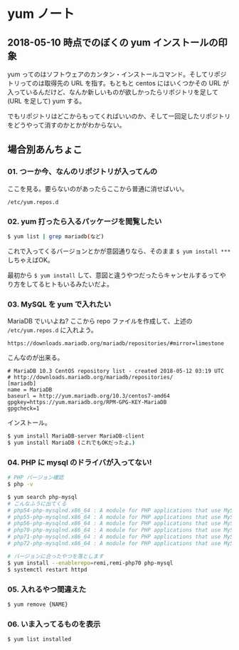# yum ノート

## 2018-05-10 時点でのぼくの yum インストールの印象

yum ってのはソフトウェアのカンタン・インストールコマンド。そしてリポジトリってのは取得先の URL を指す。もともと centos にはいくつかその URL が入っているんだけど、なんか新しいものが欲しかったらリポジトリを足して(URL を足して) yum する。

でもリポジトリはどこからもってくればいいのか、そして一回足したリポジトリをどうやって消すのかとかがわからない。

## 場合別あんちょこ

### 01. つーか今、なんのリポジトリが入ってんの

ここを見る。要らないのがあったらここから普通に消せばいい。

```
/etc/yum.repos.d
```

### 02. yum 打ったら入るパッケージを閲覧したい

```bash
$ yum list | grep mariadb(など)
```

これで入ってくるバージョンとかが意図通りなら、そのまま `$ yum install ***` しちゃえばOK。

最初から `$ yum install` して、意図と違うやつだったらキャンセルするってやり方をしてるヒトもいるみたいだよ。

### 03. MySQL を yum で入れたい

MariaDB でいいよね? ここから repo ファイルを作成して、上述の `/etc/yum.repos.d` に入れよう。

```
https://downloads.mariadb.org/mariadb/repositories/#mirror=limestone
```

こんなのが出来る。

```
# MariaDB 10.3 CentOS repository list - created 2018-05-12 03:19 UTC
# http://downloads.mariadb.org/mariadb/repositories/
[mariadb]
name = MariaDB
baseurl = http://yum.mariadb.org/10.3/centos7-amd64
gpgkey=https://yum.mariadb.org/RPM-GPG-KEY-MariaDB
gpgcheck=1
```

インストール。

```bash
$ yum install MariaDB-server MariaDB-client
$ yum install MariaDB (これでもOKだったよ。)
```

### 04. PHP に mysql のドライバが入ってない!

```bash
# PHP バージョン確認
$ php -v

$ yum search php-mysql
# こんなふうに出てくる
# php54-php-mysqlnd.x86_64 : A module for PHP applications that use MySQL databases
# php55-php-mysqlnd.x86_64 : A module for PHP applications that use MySQL databases
# php56-php-mysqlnd.x86_64 : A module for PHP applications that use MySQL databases
# php70-php-mysqlnd.x86_64 : A module for PHP applications that use MySQL databases
# php71-php-mysqlnd.x86_64 : A module for PHP applications that use MySQL databases
# php72-php-mysqlnd.x86_64 : A module for PHP applications that use MySQL databases

# バージョンに合ったやつを落とします
$ yum install --enablerepo=remi,remi-php70 php-mysql
$ systemctl restart httpd
```

### 05. 入れるやつ間違えた

```bash
$ yum remove {NAME}
```

### 06. いま入ってるものを表示

```bash
$ yum list installed
```
